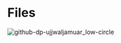 # Files

![github-dp-ujjwaljamuar_low-circle](https://github.com/ujjwaljamuar/Files/assets/56722405/fd9dfb1b-237a-4091-afa8-a255ecbb7426)
